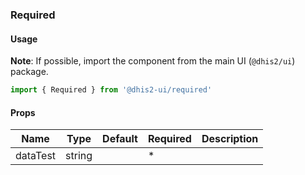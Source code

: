 ### Required

#### Usage

**Note**: If possible, import the component from the main UI (`@dhis2/ui`) package.


```js
import { Required } from '@dhis2-ui/required'
```


#### Props

|Name|Type|Default|Required|Description|
|---|---|---|---|---|
|dataTest|string||*||
